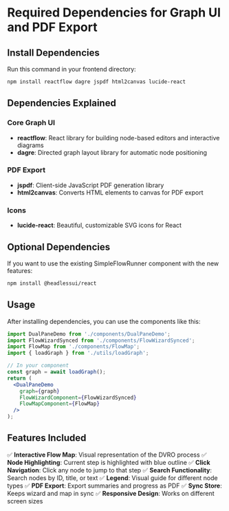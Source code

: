 # Required Dependencies for Graph UI and PDF Export

## Install Dependencies

Run this command in your frontend directory:

```bash
npm install reactflow dagre jspdf html2canvas lucide-react
```

## Dependencies Explained

### Core Graph UI
- **reactflow**: React library for building node-based editors and interactive diagrams
- **dagre**: Directed graph layout library for automatic node positioning

### PDF Export
- **jspdf**: Client-side JavaScript PDF generation library
- **html2canvas**: Converts HTML elements to canvas for PDF export

### Icons
- **lucide-react**: Beautiful, customizable SVG icons for React

## Optional Dependencies

If you want to use the existing SimpleFlowRunner component with the new features:

```bash
npm install @headlessui/react
```

## Usage

After installing dependencies, you can use the components like this:

```jsx
import DualPaneDemo from './components/DualPaneDemo';
import FlowWizardSynced from './components/FlowWizardSynced';
import FlowMap from './components/FlowMap';
import { loadGraph } from './utils/loadGraph';

// In your component
const graph = await loadGraph();
return (
  <DualPaneDemo 
    graph={graph}
    FlowWizardComponent={FlowWizardSynced}
    FlowMapComponent={FlowMap}
  />
);
```

## Features Included

✅ **Interactive Flow Map**: Visual representation of the DVRO process
✅ **Node Highlighting**: Current step is highlighted with blue outline
✅ **Click Navigation**: Click any node to jump to that step
✅ **Search Functionality**: Search nodes by ID, title, or text
✅ **Legend**: Visual guide for different node types
✅ **PDF Export**: Export summaries and progress as PDF
✅ **Sync Store**: Keeps wizard and map in sync
✅ **Responsive Design**: Works on different screen sizes
